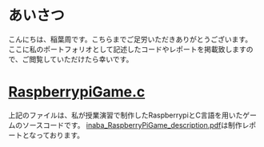 # あいさつ
こんにちは、稲葉周です。こちらまでご足労いただきありがとうございます。
ここに私のポートフォリオとして記述したコードやレポートを掲載致しますので、ご閲覧していただけたら幸いです。
# [RaspberrypiGame.c](https://github.com/inaba-elmo/portfolio/blob/main/RaspberrypiGame.c)
上記のファイルは、私が授業演習で制作したRaspberrypiとC言語を用いたゲームのソースコードです。
[inaba_RaspberryPiGame_description.pdf]()は制作レポートとなっております。

# 

